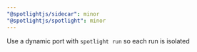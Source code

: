 ```yaml
---
"@spotlightjs/sidecar": minor
"@spotlightjs/spotlight": minor
---
```


Use a dynamic port with `spotlight run` so each run is isolated
